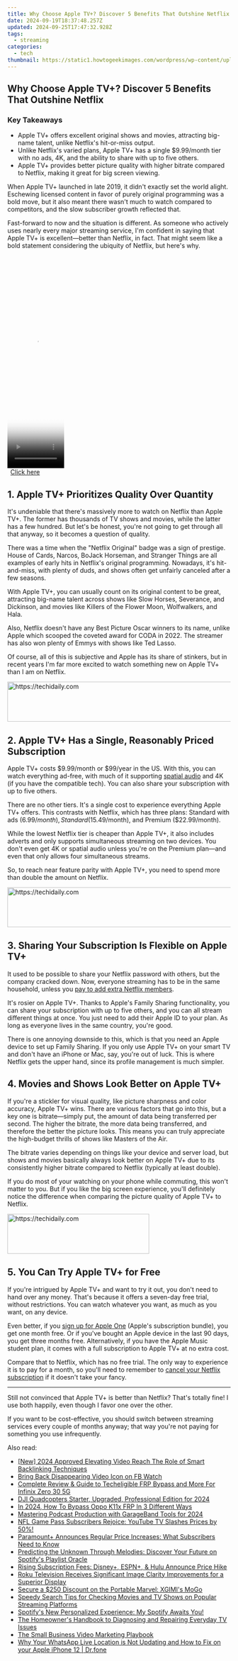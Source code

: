 ```yaml
---
title: Why Choose Apple TV+? Discover 5 Benefits That Outshine Netflix
date: 2024-09-19T18:37:48.257Z
updated: 2024-09-25T17:47:32.928Z
tags:
  - streaming
categories:
  - tech
thumbnail: https://static1.howtogeekimages.com/wordpress/wp-content/uploads/2024/03/a-tv-with-the-apple-tv-and-netflix-logos-on-the-screen-with-a-hand-holding-a-remote-control-on-the-right-side.jpg
---
```


## Why Choose Apple TV+? Discover 5 Benefits That Outshine Netflix

### Key Takeaways

* Apple TV+ offers excellent original shows and movies, attracting big-name talent, unlike Netflix's hit-or-miss output.
* Unlike Netflix's varied plans, Apple TV+ has a single $9.99/month tier with no ads, 4K, and the ability to share with up to five others.
* Apple TV+ provides better picture quality with higher bitrate compared to Netflix, making it great for big screen viewing.

 When Apple TV+ launched in late 2019, it didn't exactly set the world alight. Eschewing licensed content in favor of purely original programming was a bold move, but it also meant there wasn't much to watch compared to competitors, and the slow subscriber growth reflected that.

 Fast-forward to now and the situation is different. As someone who actively uses nearly every major streaming service, I'm confident in saying that Apple TV+ is excellent—better than Netflix, in fact. That might seem like a bold statement considering the ubiquity of Netflix, but here's why.

<!-- affiliate ads begin -->
<span id="1975658">
					<video width="128" height="480" style="cursor:pointer"
           poster="//a.impactradius-go.com/display-clicktoplayimage/1975658.png"
           onclick="if(!this.playClicked){this.play();this.setAttribute('controls',true);this.playClicked=true;}">
	   <source src="//a.impactradius-go.com/display-ad/22993-1975658">
	   <img src="//a.impactradius-go.com/display-clicktoplayimage/1975658.png" style="border: none; height: 100%; width: 100%; object-fit: contain">
	</video>
	<div style="width:80px;text-align:center"><a href="javascript:window.open(decodeURIComponent('https%3A%2F%2Fhomestyler.sjv.io%2Fc%2F5597632%2F1975658%2F22993'), '_blank');void(0);">Click here</a></div>
</span>
<img height="0" width="0" src="https://imp.pxf.io/i/5597632/1975658/22993" style="position:absolute;visibility:hidden;" border="0" />
<!-- affiliate ads end -->

##  1\. Apple TV+ Prioritizes Quality Over Quantity

 It's undeniable that there's massively more to watch on Netflix than Apple TV+. The former has thousands of TV shows and movies, while the latter has a few hundred. But let's be honest, you're not going to get through all that anyway, so it becomes a question of quality.

 There was a time when the "Netflix Original" badge was a sign of prestige. House of Cards, Narcos, BoJack Horseman, and Stranger Things are all examples of early hits in Netflix's original programming. Nowadays, it's hit-and-miss, with plenty of duds, and shows often get unfairly canceled after a few seasons.

 With Apple TV+, you can usually count on its original content to be great, attracting big-name talent across shows like Slow Horses, Severance, and Dickinson, and movies like Killers of the Flower Moon, Wolfwalkers, and Hala.

 Also, Netflix doesn't have any Best Picture Oscar winners to its name, unlike Apple which scooped the coveted award for CODA in 2022\. The streamer has also won plenty of Emmys with shows like Ted Lasso.

 Of course, all of this is subjective and Apple has its share of stinkers, but in recent years I'm far more excited to watch something new on Apple TV+ than I am on Netflix.

<!-- affiliate ads begin -->
<a href="https://aligracehair.sjv.io/c/5597632/1975841/19272" target="_top" id="1975841">
  <img src="//a.impactradius-go.com/display-ad/19272-1975841" border="0" alt="https://techidaily.com" width="728" height="90"/>
</a>
<img height="0" width="0" src="https://aligracehair.sjv.io/i/5597632/1975841/19272" style="position:absolute;visibility:hidden;" border="0" />
<!-- affiliate ads end -->

##  2\. Apple TV+ Has a Single, Reasonably Priced Subscription

 Apple TV+ costs $9.99/month or $99/year in the US. With this, you can watch everything ad-free, with much of it supporting [spatial audio](https://android-unlock.techidaily.com/in-2024-pattern-locks-are-unsafe-secure-your-samsung-galaxy-a14-5g-phone-now-with-these-tips-by-drfone-android/) and 4K (if you have the compatible tech). You can also share your subscription with up to five others.

 There are no other tiers. It's a single cost to experience everything Apple TV+ offers. This contrasts with Netflix, which has three plans: Standard with ads ($6.99/month), Standard ($15.49/month), and Premium ($22.99/month).

 While the lowest Netflix tier is cheaper than Apple TV+, it also includes adverts and only supports simultaneous streaming on two devices. You don't even get 4K or spatial audio unless you're on the Premium plan—and even that only allows four simultaneous streams.

 So, to reach near feature parity with Apple TV+, you need to spend more than double the amount on Netflix.

<!-- affiliate ads begin -->
<a href="https://appsumo.8odi.net/c/5597632/2130889/7443" target="_top" id="2130889">
  <img src="//a.impactradius-go.com/display-ad/7443-2130889" border="0" alt="https://techidaily.com" width="600" height="90"/>
</a>
<img height="0" width="0" src="https://appsumo.8odi.net/i/5597632/2130889/7443" style="position:absolute;visibility:hidden;" border="0" />
<!-- affiliate ads end -->

##  3\. Sharing Your Subscription Is Flexible on Apple TV+

 It used to be possible to share your Netflix password with others, but the company cracked down. Now, everyone streaming has to be in the same household, unless you [pay to add extra Netflix members](https://screen-mirroring-recording.techidaily.com/updated-2024-approved-tenfold-video-recording-tricks-on-your-windows-11-system/).

 It's rosier on Apple TV+. Thanks to Apple's Family Sharing functionality, you can share your subscription with up to five others, and you can all stream different things at once. You just need to add their Apple ID to your plan. As long as everyone lives in the same country, you're good.

 There is one annoying downside to this, which is that you need an Apple device to set up Family Sharing. If you only use Apple TV+ on your smart TV and don't have an iPhone or Mac, say, you're out of luck. This is where Netflix gets the upper hand, since its profile management is much simpler.

##  4\. Movies and Shows Look Better on Apple TV+

 If you're a stickler for visual quality, like picture sharpness and color accuracy, Apple TV+ wins. There are various factors that go into this, but a key one is bitrate—simply put, the amount of data being transferred per second. The higher the bitrate, the more data being transferred, and therefore the better the picture looks. This means you can truly appreciate the high-budget thrills of shows like Masters of the Air.

 The bitrate varies depending on things like your device and server load, but shows and movies basically always look better on Apple TV+ due to its consistently higher bitrate compared to Netflix (typically at least double).

 If you do most of your watching on your phone while commuting, this won't matter to you. But if you like the big screen experience, you'll definitely notice the difference when comparing the picture quality of Apple TV+ to Netflix.

<!-- affiliate ads begin -->
<a href="https://wigfever.sjv.io/c/5597632/2014848/22899" target="_top" id="2014848">
  <img src="//a.impactradius-go.com/display-ad/22899-2014848" border="0" alt="https://techidaily.com" width="320" height="90"/>
</a>
<img height="0" width="0" src="https://wigfever.sjv.io/i/5597632/2014848/22899" style="position:absolute;visibility:hidden;" border="0" />
<!-- affiliate ads end -->

##  5\. You Can Try Apple TV+ for Free

 If you're intrigued by Apple TV+ and want to try it out, you don't need to hand over any money. That's because it offers a seven-day free trial, without restrictions. You can watch whatever you want, as much as you want, on any device.

 Even better, if you [sign up for Apple One](https://facebook-video-recording.techidaily.com/updated-in-2024-new-download-tool-capture-fb-videos-anywhere/) (Apple's subscription bundle), you get one month free. Or if you've bought an Apple device in the last 90 days, you get three months free. Alternatively, if you have the Apple Music student plan, it comes with a full subscription to Apple TV+ at no extra cost.

 Compare that to Netflix, which has no free trial. The only way to experience it is to pay for a month, so you'll need to remember to [cancel your Netflix subscription](https://android-frp.techidaily.com/frp-hijacker-by-hagard-download-and-bypass-your-oppo-a1-5g-frp-locks-by-drfone-android/) if it doesn't take your fancy.

---

 Still not convinced that Apple TV+ is better than Netflix? That's totally fine! I use both happily, even though I favor one over the other.

 If you want to be cost-effective, you should switch between streaming services every couple of months anyway; that way you're not paying for something you use infrequently.

<ins class="adsbygoogle"
     style="display:block"
     data-ad-format="autorelaxed"
     data-ad-client="ca-pub-7571918770474297"
     data-ad-slot="1223367746"></ins>

<ins class="adsbygoogle"
     style="display:block"
     data-ad-client="ca-pub-7571918770474297"
     data-ad-slot="8358498916"
     data-ad-format="auto"
     data-full-width-responsive="true"></ins>

<span class="atpl-alsoreadstyle">Also read:</span>
<div><ul>
<li><a href="https://youtube-docs.techidaily.com/024-approved-elevating-video-reach-the-role-of-smart-backlinking-techniques/"><u>[New] 2024 Approved Elevating Video Reach The Role of Smart Backlinking Techniques</u></a></li>
<li><a href="https://facebook-clips.techidaily.com/bring-back-disappearing-video-icon-on-fb-watch/"><u>Bring Back Disappearing Video Icon on FB Watch</u></a></li>
<li><a href="https://unlock-android.techidaily.com/complete-review-and-guide-to-techeligible-frp-bypass-and-more-for-infinix-zero-30-5g-by-drfone-android/"><u>Complete Review & Guide to Techeligible FRP Bypass and More For Infinix Zero 30 5G</u></a></li>
<li><a href="https://article-tips.techidaily.com/dji-quadcopters-starter-upgraded-professional-edition-for-2024/"><u>DJI Quadcopters Starter, Upgraded, Professional Edition for 2024</u></a></li>
<li><a href="https://android-frp.techidaily.com/in-2024-how-to-bypass-oppo-k11x-frp-in-3-different-ways-by-drfone-android/"><u>In 2024, How To Bypass Oppo K11x FRP In 3 Different Ways</u></a></li>
<li><a href="https://extra-skills.techidaily.com/mastering-podcast-production-with-garageband-tools-for-2024/"><u>Mastering Podcast Production with GarageBand Tools for 2024</u></a></li>
<li><a href="https://media-tips.techidaily.com/nfl-game-pass-subscribers-rejoice-youtube-tv-slashes-prices-by-50/"><u>NFL Game Pass Subscribers Rejoice: YouTube TV Slashes Prices by 50%!</u></a></li>
<li><a href="https://media-tips.techidaily.com/paramountplus-announces-regular-price-increases-what-subscribers-need-to-know/"><u>Paramount+ Announces Regular Price Increases: What Subscribers Need to Know</u></a></li>
<li><a href="https://media-tips.techidaily.com/predicting-the-unknown-through-melodies-discover-your-future-on-spotifys-playlist-oracle/"><u>Predicting the Unknown Through Melodies: Discover Your Future on Spotify's Playlist Oracle</u></a></li>
<li><a href="https://media-tips.techidaily.com/rising-subscription-fees-disneyplus-espnplus-and-hulu-announce-price-hike/"><u>Rising Subscription Fees: Disney+, ESPN+, & Hulu Announce Price Hike</u></a></li>
<li><a href="https://media-tips.techidaily.com/roku-television-receives-significant-image-clarity-improvements-for-a-superior-display/"><u>Roku Television Receives Significant Image Clarity Improvements for a Superior Display</u></a></li>
<li><a href="https://media-tips.techidaily.com/secure-a-250-discount-on-the-portable-marvel-xgimis-mogo/"><u>Secure a $250 Discount on the Portable Marvel: XGIMI's MoGo</u></a></li>
<li><a href="https://media-tips.techidaily.com/speedy-search-tips-for-checking-movies-and-tv-shows-on-popular-streaming-platforms/"><u>Speedy Search Tips for Checking Movies and TV Shows on Popular Streaming Platforms</u></a></li>
<li><a href="https://media-tips.techidaily.com/spotifys-new-personalized-experience-my-spotify-awaits-you/"><u>Spotify's New Personalized Experience: My Spotify Awaits You!</u></a></li>
<li><a href="https://tech-renaissance.techidaily.com/the-homeowners-handbook-to-diagnosing-and-repairing-everyday-tv-issues/"><u>The Homeowner's Handbook to Diagnosing and Repairing Everyday TV Issues</u></a></li>
<li><a href="https://youtube-clips.techidaily.com/the-small-business-video-marketing-playbook/"><u>The Small Business Video Marketing Playbook</u></a></li>
<li><a href="https://location-social.techidaily.com/why-your-whatsapp-live-location-is-not-updating-and-how-to-fix-on-your-apple-iphone-12-drfone-by-drfone-virtual-ios/"><u>Why Your WhatsApp Live Location is Not Updating and How to Fix on your Apple iPhone 12 | Dr.fone</u></a></li>
</ul></div>

